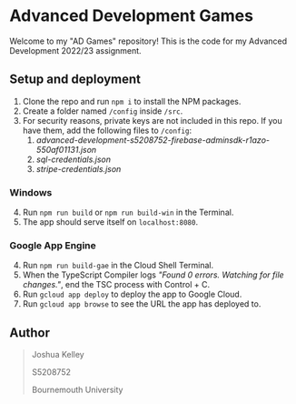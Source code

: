 # Advanced Development Games

Welcome to my "AD Games" repository! This is the code for my Advanced Development 2022/23 assignment.

## Setup and deployment

1. Clone the repo and run `npm i` to install the NPM packages.
2. Create a folder named `/config` inside `/src`.
3. For security reasons, private keys are not included in this repo. If you have them, add the following files to `/config`:
    1. *advanced-development-s5208752-firebase-adminsdk-r1azo-550af01131.json*
    2. *sql-credentials.json*
    3. *stripe-credentials.json*

### Windows
4. Run `npm run build` or `npm run build-win` in the Terminal.
5. The app should serve itself on `localhost:8080`. 

### Google App Engine
4. Run `npm run build-gae` in the Cloud Shell Terminal.
5. When the TypeScript Compiler logs *"Found 0 errors. Watching for file changes."*, end the TSC process with Control + C.
6. Run `gcloud app deploy` to deploy the app to Google Cloud.
7. Run `gcloud app browse` to see the URL the app has deployed to.

## Author
> Joshua Kelley
>
> S5208752
>
> Bournemouth University
